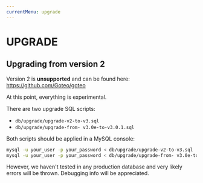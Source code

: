 ```yaml
---
currentMenu: upgrade
---
```

UPGRADE
============

Upgrading from version 2
------------------------

Version 2 is **unsupported** and can be found here:
https://github.com/Goteo/goteo

At this point, everything is experimental.

There are two upgrade SQL scripts:

- `db/upgrade/upgrade-v2-to-v3.sql`
- `db/upgrade/upgrade-from- v3.0e-to-v3.0.1.sql`

Both scripts should be applied in a MySQL console:

```bash
mysql -u your_user -p your_password < db/upgrade/upgrade-v2-to-v3.sql
mysql -u your_user -p your_password < db/upgrade/upgrade-from- v3.0e-to-v3.0.1.sql
```

However, we haven't tested in any production database and very likely errors will be thrown. Debugging info will be appreciated.


